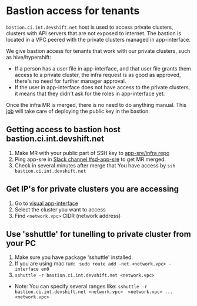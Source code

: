 # Bastion access for tenants

`bastion.ci.int.devshift.net` host is used to access private clusters, clusters with API servers that are not exposed to internet. The bastion is located in a VPC peered with the private clusters managed in app-interface.

We give bastion access for tenants that work with our private clusters, such as hive/hypershift:

* If a person has a user file in app-interface, and that user file grants them access to a private cluster, the infra request is as good as approved, there's no need for further manager approval.
* If the user in app-interface does not have access to the private clusters, it means that they didn't ask for the roles in app-interface yet.

Once the infra MR is merged, there is no need to do anything manual. This [job](https://ci.int.devshift.net/job/gl-build-master-ansible-playbook-bastion-accounts/) will take care of deploying the public key in the bastion.

## Getting access to bastion host bastion.ci.int.devshift.net
1. Make MR with your public part of SSH key to [app-sre/infra repo](https://gitlab.cee.redhat.com/app-sre/infra/-/blob/master/ansible/playbooks/ci-ext-bastion-accounts.yml)
1. Ping app-sre in [Slack channel #sd-app-sre](https://coreos.slack.com/archives/CCRND57FW) to get MR merged.
1. Check in several minutes after merge that You have access by `ssh bastion.ci.int.devshift.net`

## Get IP's for private clusters you are accessing
1. Go to [visual app-interface](https://visual-app-interface.devshift.net/clusters)
1. Select the cluster you want to access
1. Find `<network.vpc>` CIDR (network address)

## Use 'sshuttle' for tunelling to private cluster from your PC
1. Make sure you have package 'sshuttle' installed.
1. If you are using mac run: 
` sudo route add -net <network.vpc> -interface en0`
1. `sshuttle -r bastion.ci.int.devshift.net <network.vpc>`
* Note: You can specify several ranges like: `sshuttle -r bastion.ci.int.devshift.net <network.vpc>  <network.vpc> ...  <network.vpc>`
